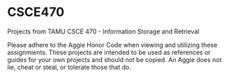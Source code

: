 # CSCE470
Projects from TAMU CSCE 470 - Information Storage and Retrieval

Please adhere to the Aggie Honor Code when viewing and utilizing these assignmients. These projects are intended to be used as references or guides for your own projects and should not be copied. An Aggie does not lie, cheat or steal, or tolerate those that do.
